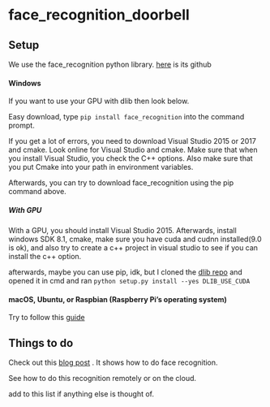 # face_recognition_doorbell

## Setup
We use the face_recognition python library.
[here](https://github.com/ageitgey/face_recognition) is its github
#### Windows
If you want to use your GPU with dlib then look below.

Easy download, type `pip install face_recognition` into the command prompt.

If you get a lot of errors, you need to download Visual Studio 2015 or 2017 and cmake.
Look online for Visual Studio and cmake. 
Make sure that when you install Visual Studio, you check the C++ options. 
Also make sure that you put Cmake into your path in environment variables.

Afterwards, you can try to download face_recognition using the pip command above.

##### With GPU
With a GPU, you should install Visual Studio 2015. Afterwards, install windows SDK 8.1, cmake, make sure you have cuda and cudnn installed(9.0 is ok), and also try to create a c++ project in visual studio to see if you can install the c++ option.

afterwards, maybe you can use pip, idk, but I cloned the [dlib repo](https://github.com/davisking/dlib) and opened it in cmd and ran
`python setup.py install --yes DLIB_USE_CUDA`

#### macOS, Ubuntu, or Raspbian (Raspberry Pi’s operating system)
Try to follow this [guide](https://www.pyimagesearch.com/2018/01/22/install-dlib-easy-complete-guide/)

## Things to do
Check out this [blog post](https://www.pyimagesearch.com/2018/06/18/face-recognition-with-opencv-python-and-deep-learning/)
. It shows how to do face recognition.

See how to do this recognition remotely or on the cloud.

add to this list if anything else is thought of.
